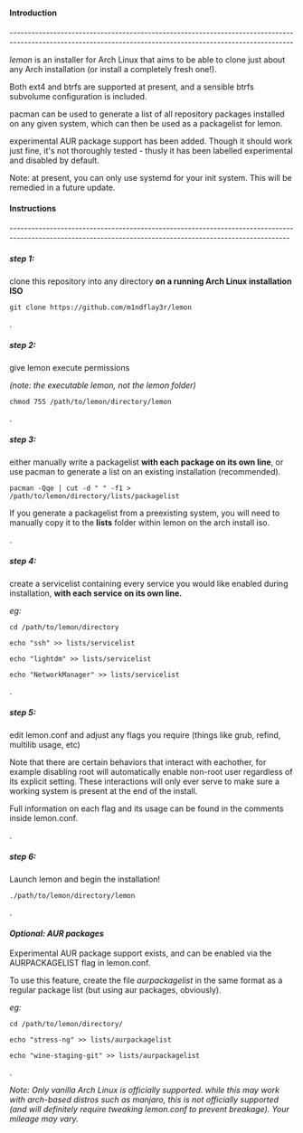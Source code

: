 <h4>Introduction</h4>
------------------------------------------------------------------------------------------------------------------------------------------------------------

*lemon* is an installer for Arch Linux that aims to be able to clone just about any Arch installation (or install a completely fresh one!). 

Both ext4 and btrfs are supported at present, and a sensible btrfs subvolume configuration is included. 

pacman can be used to generate a list of all repository packages installed on any given system, which can then be used as a packagelist for lemon.

experimental AUR package support has been added. Though it should work just fine, it's not thoroughly tested - thusly it has been labelled experimental and disabled by default. 

Note: at present, you can only use systemd for your init system. This will be remedied in a future update. 
<h4>Instructions</h4>
-----------------------------------------------------------------------------------------------------------------------------------------------------------

<h5>step 1:</h5>

clone this repository into any directory **on a running Arch Linux installation ISO**

   ``` git clone https://github.com/m1ndflay3r/lemon ```


.
<h5>step 2:</h5>

give lemon execute permissions

*(note: the executable lemon, not the lemon folder)*

   ``` chmod 755 /path/to/lemon/directory/lemon ```


.
<h5>step 3:</h5> 

either manually write a packagelist **with each package on its own line**, or use pacman to generate a list on an existing installation (recommended).

   ``` pacman -Qqe | cut -d " " -f1 > /path/to/lemon/directory/lists/packagelist ```

If you generate a packagelist from a preexisting system, you will need to manually copy it to the **lists** folder within lemon on the arch install iso.


.
<h5>step 4:</h5> 

create a servicelist containing every service you would like enabled during installation, **with each service on its own line.**


*eg:*

   ``` cd /path/to/lemon/directory ```
   
   ``` echo "ssh" >> lists/servicelist ```
   
   ``` echo "lightdm" >> lists/servicelist ```
   
   ``` echo "NetworkManager" >> lists/servicelist ```


.
<h5>step 5:</h5> 

edit lemon.conf and adjust any flags you require (things like grub, refind, multilib usage, etc)

Note that there are certain behaviors that interact with eachother, for example disabling root will automatically enable non-root user regardless of its explicit setting. These interactions will only ever serve to make sure a working system is present at the end of the install.


Full information on each flag and its usage can be found in the comments inside lemon.conf.


.
<h5>step 6:</h5>

Launch lemon and begin the installation!

   ``` ./path/to/lemon/directory/lemon ```


.
<h4><i>Optional: AUR packages</i></h4>

Experimental AUR package support exists, and can be enabled via the AURPACKAGELIST flag in lemon.conf.

To use this feature, create the file *aurpackagelist* in the same format as a regular package list (but using aur packages, obviously).


*eg:*

   ``` cd /path/to/lemon/directory/ ```
   
   ``` echo "stress-ng" >> lists/aurpackagelist ```
   
   ``` echo "wine-staging-git" >> lists/aurpackagelist ```
   


.


*Note: Only vanilla Arch Linux is officially supported. while this may work with arch-based distros such as manjaro, this is not officially supported (and will definitely require tweaking lemon.conf to prevent breakage). Your mileage may vary.*

